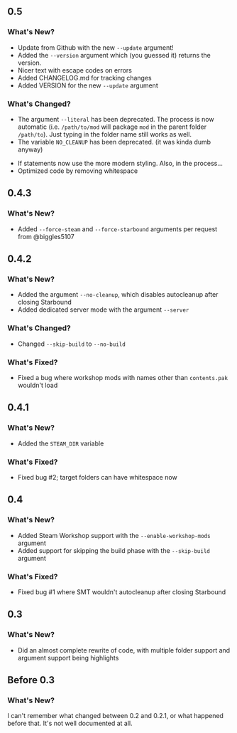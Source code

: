 ## 0.5
### What's New?
+ Update from Github with the new `--update` argument!
+ Added the `--version` argument which (you guessed it) returns the version.
+ Nicer text with escape codes on errors
+ Added CHANGELOG.md for tracking changes
+ Added VERSION for the new `--update` argument

### What's Changed?
- The argument `--literal` has been deprecated. The process is now automatic (i.e. `/path/to/mod` will package `mod` in the parent folder `/path/to`). Just typing in the folder name still works as well.
- The variable `NO_CLEANUP` has been deprecated. (it was kinda dumb anyway)
* If statements now use the more modern styling. Also, in the process...
* Optimized code by removing whitespace

## 0.4.3
### What's New?
+ Added `--force-steam` and `--force-starbound` arguments per request from @biggles5107

## 0.4.2
### What's New?
+ Added the argument `--no-cleanup`, which disables autocleanup after closing Starbound
+ Added dedicated server mode with the argument `--server`

### What's Changed?
* Changed `--skip-build` to `--no-build`

### What's Fixed?
* Fixed a bug where workshop mods with names other than `contents.pak` wouldn't load

## 0.4.1
### What's New?
+ Added the `STEAM_DIR` variable

### What's Fixed?
* Fixed bug #2; target folders can have whitespace now

## 0.4
### What's New?
+ Added Steam Workshop support with the `--enable-workshop-mods` argument
+ Added support for skipping the build phase with the `--skip-build` argument

### What's Fixed?
* Fixed bug #1 where SMT wouldn't autocleanup after closing Starbound

## 0.3
### What's New?
+ Did an almost complete rewrite of code, with multiple folder support and argument support being highlights

## Before 0.3
### What's New?
I can't remember what changed between 0.2 and 0.2.1, or what happened before that. It's not well documented at all.

